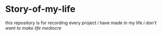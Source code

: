 # Story-of-my-life
this repository is for recording every project i have made in my life
*i don't want to make life mediocre*
